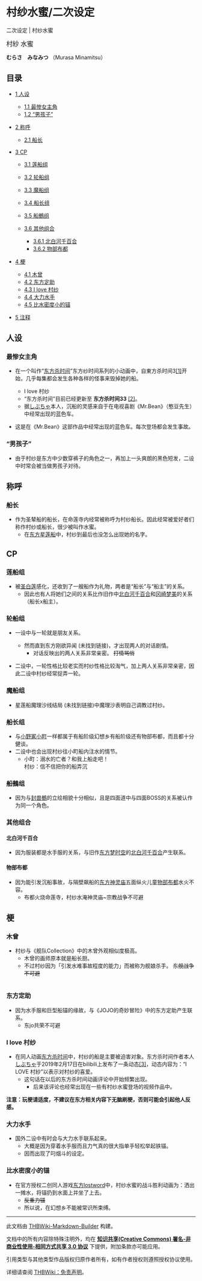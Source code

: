# 村纱水蜜/二次设定

<!-- source html: G:\repos\THBWiki-Markdown-Builder\THBWikiMarkdown\Temp\main\9\99\ns0%3A%E6%9D%91%E7%BA%B1%E6%B0%B4%E8%9C%9C%2F%E4%BA%8C%E6%AC%A1%E8%AE%BE%E5%AE%9A.html -->

二次设定 | 村纱水蜜

  
<big>村紗 水蜜</big>  

 **むらさ　みなみつ** （Murasa  Minamitsu）
  


## 目录

- [1 人设](#人设)

  - [1.1 最惨女主角](#最惨女主角)
  - [1.2 “男孩子”](#“男孩子”)



- [2 称呼](#称呼)

  - [2.1 船长](#船长)



- [3 CP](#CP)

  - [3.1 莲船组](#莲船组)
  - [3.2 轮船组](#轮船组)
  - [3.3 魔船组](#魔船组)
  - [3.4 船长组](#船长组)
  - [3.5 船鵺组](#船鵺组)
  - [3.6 其他组合](#其他组合)

    - [3.6.1 北白河千百合](#北白河千百合)
    - [3.6.2 物部布都](#物部布都)






- [4 梗](#梗)

  - [4.1 木曾](#木曾)
  - [4.2 东方定助](#东方定助)
  - [4.3 I love 村纱](#I_love_村纱)
  - [4.4 大力水手](#大力水手)
  - [4.5 比水密度小的锚](#比水密度小的锚)



- [5 注释](#注释)





## 人设

### 最惨女主角
- 在一个叫作“[东方杀时间](./东方杀时间.md)”东方纱时间系列的小动画中，自東方杀时间3[[1]](https://b23.tv/UPpffhA)开始，几乎每集都会发生各种各样的怪事来毁掉她的船。
  - I love 村纱
  - “东方杀时间”目前已经更新至 **东方杀时间33** [[2]](https://b23.tv/K6Z5st7)。
  - 据[しぶちゃ](./しぶちゃ.md)本人，沉船的灵感来自于在电视喜剧《Mr.Bean》（憨豆先生）中经常出现的蓝色车。


- [](./文件-the_Blue_Car_in_MrBean.jpg.md)这是在《Mr.Bean》这部作品中经常出现的蓝色车。每次登场都会发生事故。


### “男孩子”
- 由于村纱是东方中少数穿裤子的角色之一，再加上一头爽朗的黑色短发，二设中时常会被当做男孩子对待。


## 称呼

### 船长
- 作为圣辇船的船长，在命莲寺内经常被称呼为村纱船长。因此经常被爱好者们称作村纱或船长，很少被叫作水蜜。
  - 在[东方星莲船](./东方星莲船.md)中，村纱到最后也没怎么出现她的名字。



## CP

### 莲船组
- 被[圣白莲](./圣白莲.md)感化，还收到了一艘船作为礼物，两者是“船长”与“船主”的关系。
  - 因此也有人将她们之间的关系比作旧作中[北白河千百合](./北白河千百合.md)和[冈崎梦美](./冈崎梦美.md)的关系（船长x船主）。



### 轮船组
- 一设中与一轮就是朋友关系。
  - 然而直到东方刚欲异闻 (未找到链接)，才出现两人的对话剧情。
    - 对话反映出的两人关系非常亲密。 ~~打情骂俏~~ 


- 二设中，一轮性格比较老实而村纱性格比较淘气，加上两人关系非常亲密，因此二设中村纱经常捉弄一轮。


### 魔船组
- 星莲船魔理沙线结局 (未找到链接)中魔理沙表明自己调教过村纱。


### 船长组
- 与[小野冢小町](./小野冢小町.md)一样都属于有船阶级幻想乡有船阶级还有物部布都，而且都十分健谈。
- 二设中也会出现村纱往小町船内注水的情节。
  - 小町：溺水的亡者？和我上船走吧！  
村纱：信不信把你的船弄沉



### 船鵺组
- 因为与[封兽鵺](./封兽鵺.md)的立绘相貌十分相似，且是四面道中与四面BOSS的关系被认作为同一个角色。


### 其他组合

#### 北白河千百合
- 因为服装都是水手服的关系，与旧作[东方梦时空](./东方梦时空.md)的[北白河千百合](./北白河千百合.md)产生联系。


#### 物部布都
- 因为能引发沉船事故，与隔壁飙船的[东方神灵庙](./东方神灵庙.md)五面纵火儿童[物部布都](./物部布都.md)水火不容。
  - 布都火烧命莲寺，村纱水淹神灵庙~宗教战争不可避



## 梗

### 木曾
- 村纱与《舰队Collection》中的木曾外观相似度极高。
  - 木曾的画师原本就是船长厨。
  - 不过村纱因为「引发水难事故程度的能力」而被称为舰娘杀手。 ~~东舰战争不可避~~ 

 ~~~~   
 ~~~~ 
  


### 东方定助
- 因为水手服和巨型船锚的缘故，与《JOJO的奇妙冒险》中的东方定助产生联系。
  - 东jo共荣不可避



### I love 村纱
- 在同人动画[东方杀时间](./东方杀时间.md)中，村纱的船是主要被迫害对象。东方杀时间作者本人[しぶちゃ](./しぶちゃ.md)于2019年2月17日在bilibili上发布了一条动态[[3]](https://b23.tv/wDyBcm)，动态内容为：“I LOVE 村紗”以表示对村纱的喜爱。
  - 这句话在以后的东方杀时间动画评论中开始频繁出现。
    - 后来该评论也经常出现在一些有村纱水蜜登场的视频作品中。



  
 **注意：玩梗请适度，不建议在东方相关内容下无脑刷梗，否则可能会引起他人反感。** 
  


### 大力水手
- 国外二设中有时会与大力水手联系起来。
  - 大概是因为穿着水手服而且力气真的很大指单手轻松举起铁锚。
  - 因而出现了叼烟斗的设定。



### 比水密度小的锚
- 在官方授权二创同人游戏[东方lostword](./东方LostWord.md)中，村纱水蜜的战斗胜利动画为：洒出一摊水，将锚扔到水面上并坐了上去。
  -  ~~反重力锚~~ 
  - 所以说，在幻想乡不能被常识所束缚。








---

此文档由 [THBWiki-Markdown-Builder](https://github.com/Delsin-Yu/THBWiki-Markdown-Builder) 构建。

文档中的所有内容除特殊注明外，均在 [**知识共享(Creative Commons) 署名-非商业性使用-相同方式共享 3.0 协议**](https://creativecommons.org/licenses/by-sa/3.0/deed.zh-hans) 下提供，附加条款亦可能应用。

引用类型与其他类型作品版权归原作者所有，如有作者授权则遵照授权协议使用。

详细请查阅 [THBWiki：免责声明](https://thbwiki.cc/THBWiki:%E5%85%8D%E8%B4%A3%E5%A3%B0%E6%98%8E)。

